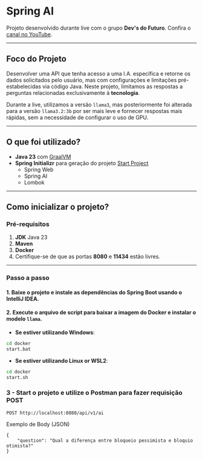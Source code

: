 # Spring AI

Projeto desenvolvido durante live com o grupo **Dev's do Futuro**. Confira o [canal no YouTube](https://www.youtube.com/@maddytec).

---

## Foco do Projeto

Desenvolver uma API que tenha acesso a uma I.A. específica e retorne os dados solicitados pelo usuário, mas com configurações e limitações pré-estabelecidas via código Java. Neste projeto, limitamos as respostas a perguntas relacionadas exclusivamente à **tecnologia**.

Durante a live, utilizamos a versão `llama3`, mas posteriormente foi alterada para a versão `llama3.2:3b` por ser mais leve e fornecer respostas mais rápidas, sem a necessidade de configurar o uso de GPU.

---

## O que foi utilizado?

- **Java 23** com [GraalVM](https://www.graalvm.org/downloads/)
- **Spring Initializr** para geração do projeto [Start Project](https://start.spring.io/)
    - Spring Web
    - Spring AI
    - Lombok

---

## Como inicializar o projeto?

### Pré-requisitos

1. **JDK** Java 23
2. **Maven**
3. **Docker**
4. Certifique-se de que as portas **8080** e **11434** estão livres.

---

### Passo a passo

#### 1. Baixe o projeto e instale as dependências do Spring Boot usando o IntelliJ IDEA.
#### 2. Execute o arquivo de script para baixar a imagem do Docker e instalar o modelo `llama`.

- **Se estiver utilizando Windows**:
```bash
cd docker
start.bat
```
- **Se estiver utilizando Linux or WSL2**:
```bash
cd docker
start.sh
```

### 3 - Start o projeto e utilize o Postman para fazer requisição POST
```
POST http://localhost:8080/api/v1/ai
```
Exemplo de Body (JSON)
```
{
    "question": "Qual a diferença entre bloqueio pessimista e bloquio otimista?"
}
```